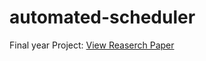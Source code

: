# automated-scheduler
Final year Project: 
[View Reaserch Paper](https://docs.google.com/document/d/1aZosEZ5VcGl-ZWLgf4RuixX-kyTBh6cC1nwfP4qJPQU/edit?usp=sharing)
